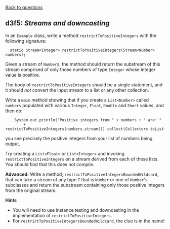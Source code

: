 [Back to questions](../README.md)

## d3f5: *Streams and downcasting*

In an `Example` class, write a method `restrictToPositiveIntegers` with the following signature:

      static Stream<Integer> restrictToPositiveIntegers(Stream<Number> numbers);
      
Given a stream of `Number`s, the method should return the substream of this stream comprised of only those numbers of type `Integer` whose integer value is positive.

The body of `restrictToPositiveIntegers` should be a single statement, and it should *not* convert the input stream to a list or any other collection.

Write a `main` method showing that if you create a `List<Number>` called `numbers` populated with various `Integer`, `Float`, `Double` and `Short` values, and then do:

        System.out.println("Positive integers from " + numbers + " are: "
            + restrictToPositiveIntegers(numbers.stream()).collect(Collectors.toList()));

you see precisely the positive integers from your list of numbers being output.

Try creating a `List<Float>` or `List<Integer>` and invoking `restrictToPositiveIntegers` on a stream derived from each of these lists.  You should find that this does not compile.

**Advanced:** Write a method, `restrictToPositiveIntegersBoundedWildcard`, that can take a stream of any type `T` that is `Number` or one of `Number`'s subclasses and return the substream containing only those positive integers from the original stream.

**Hints**

* You will need to use instance testing and downcasting in the implementation of `restrictToPositiveIntegers`.
* For `restrictToPositiveIntegersBoundedWildcard`, the clue is in the name!
